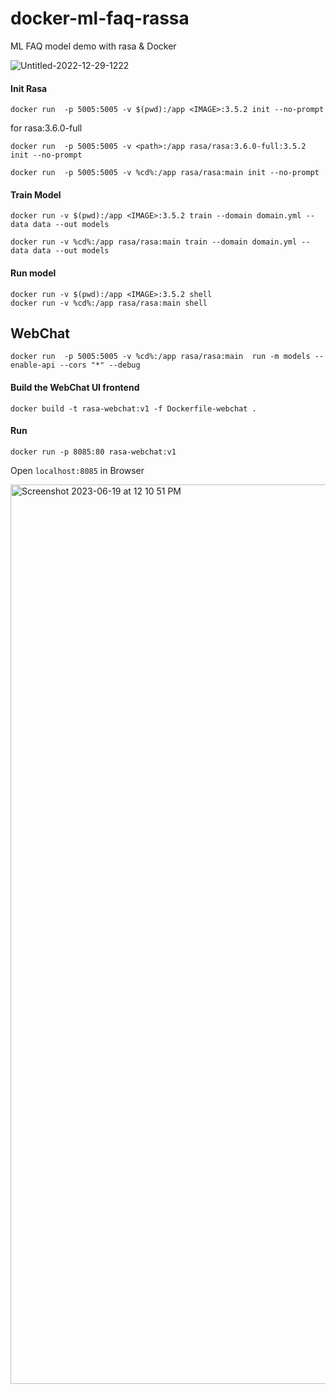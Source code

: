 # docker-ml-faq-rassa
ML FAQ model demo with rasa &amp; Docker 

![Untitled-2022-12-29-1222](https://github.com/harsh4870/docker-ml-faq-rassa/assets/15871000/e2d4064c-3ef9-4640-a488-60c7d48a1608)

#### Init Rasa

```
docker run  -p 5005:5005 -v $(pwd):/app <IMAGE>:3.5.2 init --no-prompt
```
for rasa:3.6.0-full
```
docker run  -p 5005:5005 -v <path>:/app rasa/rasa:3.6.0-full:3.5.2 init --no-prompt

docker run  -p 5005:5005 -v %cd%:/app rasa/rasa:main init --no-prompt
```

#### Train Model 

```
docker run -v $(pwd):/app <IMAGE>:3.5.2 train --domain domain.yml --data data --out models

docker run -v %cd%:/app rasa/rasa:main train --domain domain.yml --data data --out models
```

#### Run model 

```
docker run -v $(pwd):/app <IMAGE>:3.5.2 shell
docker run -v %cd%:/app rasa/rasa:main shell
```

## WebChat

```
docker run  -p 5005:5005 -v %cd%:/app rasa/rasa:main  run -m models --enable-api --cors "*" --debug

```

#### Build the WebChat UI frontend

```
docker build -t rasa-webchat:v1 -f Dockerfile-webchat .
```

#### Run

```
docker run -p 8085:80 rasa-webchat:v1
```

Open `localhost:8085` in Browser

<img width="1439" alt="Screenshot 2023-06-19 at 12 10 51 PM" src="https://github.com/harsh4870/docker-ml-faq-rassa/assets/15871000/7184fa0c-123d-4719-ac09-b399514d4199">

